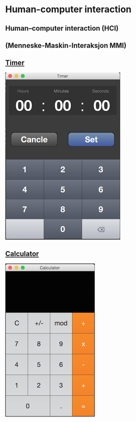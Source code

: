Human-computer interaction
==========================

Human–computer interaction (HCI) 
--
(Menneske-Maskin-Interaksjon MMI)
--

[Timer](timer/)
--
![Timer](timer/timer.png)

[Calculator](Calculator/)
--
![Calculator](Calculator/calculator.png)
